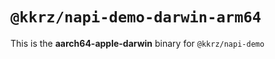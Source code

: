 # `@kkrz/napi-demo-darwin-arm64`

This is the **aarch64-apple-darwin** binary for `@kkrz/napi-demo`
